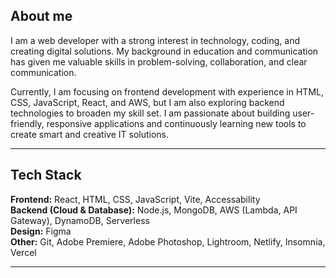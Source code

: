 ## About me
I am a web developer with a strong interest in technology, coding, and creating digital solutions. My background in education and communication has given me valuable skills in problem-solving, collaboration, and clear communication. 

Currently, I am focusing on frontend development with experience in HTML, CSS, JavaScript, React, and AWS, but I am also exploring backend technologies to broaden my skill set. I am passionate about building user-friendly, responsive applications and continuously learning new tools to create smart and creative IT solutions.

---

## Tech Stack
**Frontend:** React, HTML, CSS, JavaScript, Vite, Accessability   
**Backend (Cloud & Database):** Node.js, MongoDB, AWS (Lambda, API Gateway), DynamoDB, Serverless  
**Design:** Figma  
**Other:** Git, Adobe Premiere, Adobe Photoshop, Lightroom, Netlify, Insomnia, Vercel

---
